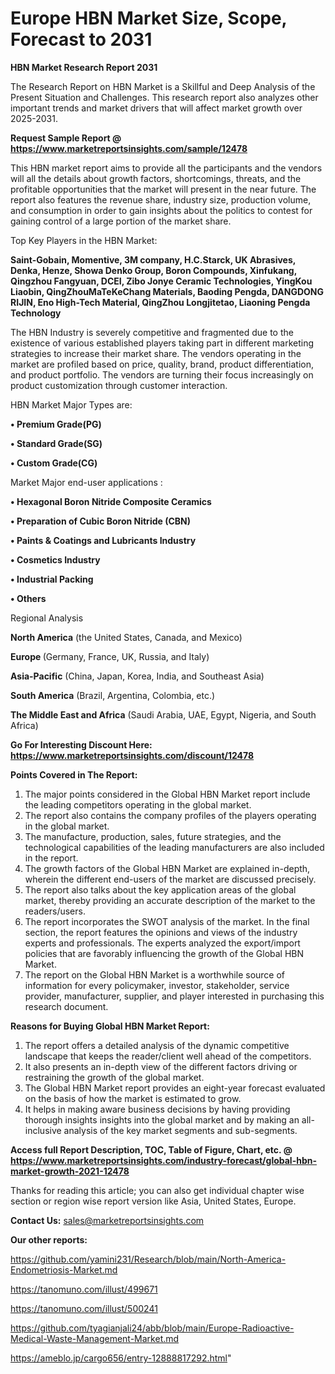 # Europe HBN Market Size, Scope, Forecast to 2031

<strong>HBN Market Research Report 2031</strong>

The Research Report on HBN Market is a Skillful and Deep Analysis of the Present Situation and Challenges. This research report also analyzes other important trends and market drivers that will affect market growth over 2025-2031.

<strong>Request Sample Report @ <a href=https://www.marketreportsinsights.com/sample/12478>https://www.marketreportsinsights.com/sample/12478</a></strong>

This HBN market report aims to provide all the participants and the vendors will all the details about growth factors, shortcomings, threats, and the profitable opportunities that the market will present in the near future. The report also features the revenue share, industry size, production volume, and consumption in order to gain insights about the politics to contest for gaining control of a large portion of the market share.

Top Key Players in the HBN Market:

<strong>Saint-Gobain, Momentive, 3M company, H.C.Starck, UK Abrasives, Denka, Henze, Showa Denko Group, Boron Compounds, Xinfukang, Qingzhou Fangyuan, DCEI, Zibo Jonye Ceramic Technologies, YingKou Liaobin, QingZhouMaTeKeChang Materials, Baoding Pengda, DANGDONG RIJIN, Eno High-Tech Material, QingZhou Longjitetao, Liaoning Pengda Technology</strong>

The HBN Industry is severely competitive and fragmented due to the existence of various established players taking part in different marketing strategies to increase their market share. The vendors operating in the market are profiled based on price, quality, brand, product differentiation, and product portfolio. The vendors are turning their focus increasingly on product customization through customer interaction.

HBN Market Major Types are:

<strong>• Premium Grade(PG)

• Standard Grade(SG)

• Custom Grade(CG)</strong>

Market Major end-user applications :

<strong>• Hexagonal Boron Nitride Composite Ceramics

• Preparation of Cubic Boron Nitride (CBN)

• Paints & Coatings and Lubricants Industry

• Cosmetics Industry

• Industrial Packing

• Others</strong>

Regional Analysis

</u><strong><b>North America</b></strong> (the United States, Canada, and Mexico)

<strong><b>Europe </b></strong>(Germany, France, UK, Russia, and Italy)

<strong><b>Asia-Pacific</b></strong> (China, Japan, Korea, India, and Southeast Asia)

<strong><b>South America</b></strong> (Brazil, Argentina, Colombia, etc.)

<strong><b>The Middle East and Africa</b></strong> (Saudi Arabia, UAE, Egypt, Nigeria, and South Africa)

<strong>Go For Interesting Discount Here: <a href=https://www.marketreportsinsights.com/discount/12478>https://www.marketreportsinsights.com/discount/12478</a></strong>

<strong>Points Covered in The Report:</strong>
<ol>
  <li>The major points considered in the Global HBN Market report include the leading competitors operating in the global market.</li>
  <li>The report also contains the company profiles of the players operating in the global market.</li>
  <li>The manufacture, production, sales, future strategies, and the technological capabilities of the leading manufacturers are also included in the report.</li>
  <li>The growth factors of the Global HBN Market are explained in-depth, wherein the different end-users of the market are discussed precisely.</li>
  <li>The report also talks about the key application areas of the global market, thereby providing an accurate description of the market to the readers/users.</li>
  <li>The report incorporates the SWOT analysis of the market. In the final section, the report features the opinions and views of the industry experts and professionals. The experts analyzed the export/import policies that are favorably influencing the growth of the Global HBN Market.</li>
  <li>The report on the Global HBN Market is a worthwhile source of information for every policymaker, investor, stakeholder, service provider, manufacturer, supplier, and player interested in purchasing this research document.</li>
</ol>
<strong>Reasons for Buying Global HBN Market Report:</strong>

<ol>
  <li>The report offers a detailed analysis of the dynamic competitive landscape that keeps the reader/client well ahead of the competitors.</li>
  <li>It also presents an in-depth view of the different factors driving or restraining the growth of the global market.</li>
  <li>The Global HBN Market report provides an eight-year forecast evaluated on the basis of how the market is estimated to grow.</li>
  <li>It helps in making aware business decisions by having providing thorough insights insights into the global market and by making an all-inclusive analysis of the key market segments and sub-segments.</li>
</ol>
<strong>Access full Report Description, TOC, Table of Figure, Chart, etc. @ <a href=https://www.marketreportsinsights.com/industry-forecast/global-hbn-market-growth-2021-12478>https://www.marketreportsinsights.com/industry-forecast/global-hbn-market-growth-2021-12478</a></strong>


Thanks for reading this article; you can also get individual chapter wise section or region wise report version like Asia, United States, Europe.

<strong>Contact Us:</strong>
sales@marketreportsinsights.com

<strong>Our other reports:</strong>

<a href=https://github.com/yamini231/Research/blob/main/North-America-Endometriosis-Market.md>https://github.com/yamini231/Research/blob/main/North-America-Endometriosis-Market.md</a>

<a href=https://tanomuno.com/illust/499671>https://tanomuno.com/illust/499671</a>

<a href=https://tanomuno.com/illust/500241>https://tanomuno.com/illust/500241</a>

<a href=https://github.com/tyagianjali24/abb/blob/main/Europe-Radioactive-Medical-Waste-Management-Market.md>https://github.com/tyagianjali24/abb/blob/main/Europe-Radioactive-Medical-Waste-Management-Market.md</a>

<a href=https://ameblo.jp/cargo656/entry-12888817292.html>https://ameblo.jp/cargo656/entry-12888817292.html</a>"
